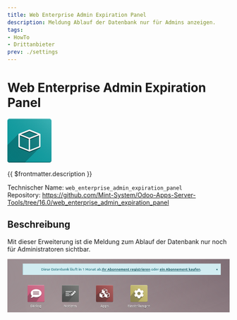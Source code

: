 ```yaml
---
title: Web Enterprise Admin Expiration Panel
description: Meldung Ablauf der Datenbank nur für Admins anzeigen.
tags:
- HowTo
- Drittanbieter
prev: ./settings
---
```

# Web Enterprise Admin Expiration Panel
![icon_oms_box](attachments/icon_oms_box.png)

{{ $frontmatter.description }}

Technischer Name: `web_enterprise_admin_expiration_panel`\
Repository: <https://github.com/Mint-System/Odoo-Apps-Server-Tools/tree/16.0/web_enterprise_admin_expiration_panel>

## Beschreibung

Mit dieser Erweiterung ist die Meldung zum Ablauf der Datenbank nur noch für Administratoren sichtbar.

![](attachments/Web%20Enterprise%20Admin%20Expiration%20Panel.png)
